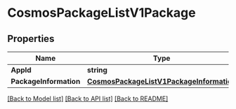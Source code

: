 # CosmosPackageListV1Package

## Properties
Name | Type | Description | Notes
------------ | ------------- | ------------- | -------------
**AppId** | **string** |  | [optional] 
**PackageInformation** | [**CosmosPackageListV1PackageInformation**](.md) |  | [optional] 

[[Back to Model list]](../README.md#documentation-for-models) [[Back to API list]](../README.md#documentation-for-api-endpoints) [[Back to README]](../README.md)


